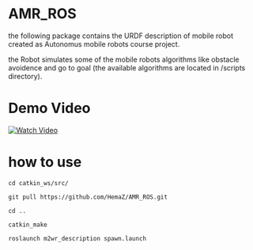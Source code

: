 # AMR_ROS

the following package contains the URDF description of mobile robot created as Autonomus mobile robots course project.

the Robot simulates some of the mobile robots algorithms like obstacle avoidence and go to goal (the available algorithms are located in /scripts directory).

# Demo Video

[![Watch Video](https://i.imgur.com/zctsYZF.png)](https://www.youtube.com/watch?v=ThAjbMSuvAo)

# how to use

`cd catkin_ws/src/`

`git pull https://github.com/HemaZ/AMR_ROS.git`

`cd ..`

`catkin_make`

`roslaunch m2wr_description spawn.launch`


